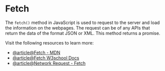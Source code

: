 # Fetch

The `fetch()` method in JavaScript is used to request to the server and load the information on the webpages. The request can be of any APIs that return the data of the format JSON or XML. This method returns a promise.

Visit the following resources to learn more:

- [@article@Fetch - MDN](https://developer.mozilla.org/en-US/docs/Web/API/Fetch_API/Using_Fetch)
- [@article@Fetch W3school Docs](https://www.w3schools.com/jsref/api_fetch.asp)
- [@article@Network Request - Fetch](https://javascript.info/fetch)
